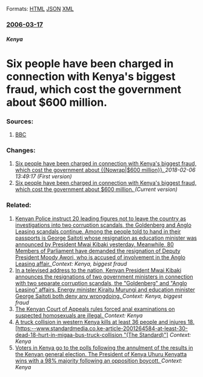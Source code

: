
Formats: [HTML](/news/2006/03/17/six-people-have-been-charged-in-connection-with-kenya-s-biggest-fraud-which-cost-the-government-about-600-million.html)  [JSON](/news/2006/03/17/six-people-have-been-charged-in-connection-with-kenya-s-biggest-fraud-which-cost-the-government-about-600-million.json)  [XML](/news/2006/03/17/six-people-have-been-charged-in-connection-with-kenya-s-biggest-fraud-which-cost-the-government-about-600-million.xml)  

### [2006-03-17](/news/2006/03/17/index.md)

##### Kenya
#  Six people have been charged in connection with Kenya's biggest fraud, which cost the government about $600 million. 




### Sources:

1. [BBC](http://news.bbc.co.uk/2/hi/africa/4816894.stm)

### Changes:

1. [ Six people have been charged in connection with Kenya's biggest fraud, which cost the government about {{Nowrap|$600 million}}. ](/news/2006/03/17/six-people-have-been-charged-in-connection-with-kenya-s-biggest-fraud-which-cost-the-government-about-nowrap-600-million.md) _2018-02-06 13:49:17 (First version)_
1. [ Six people have been charged in connection with Kenya's biggest fraud, which cost the government about $600 million. ](/news/2006/03/17/six-people-have-been-charged-in-connection-with-kenya-s-biggest-fraud-which-cost-the-government-about-600-million.md) _(Current version)_

### Related:

1. [ Kenyan Police instruct 20 leading figures not to leave the country as investigations into two corruption scandals, the Goldenberg and Anglo Leasing scandals continue. Among the people told to hand in their passports is George Saitoti whose resignation as education minister was announced by President Mwai Kibaki yesterday. Meanwhile, 80 Members of Parliament have demanded the resignation of Deputy President Moody Awori, who is accused of involvement in the Anglo Leasing affair. ](/news/2006/02/14/kenyan-police-instruct-20-leading-figures-not-to-leave-the-country-as-investigations-into-two-corruption-scandals-the-goldenberg-and-anglo.md) _Context: Kenya, biggest fraud_
2. [ In a televised address to the nation, Kenyan President Mwai Kibaki announces the resignations of two government ministers in connection with two separate corruption scandals, the "Goldenberg" and "Anglo Leasing" affairs. Energy minister Kiraitu Murungi and education minister George Saitoti both deny any wrongdoing. ](/news/2006/02/13/in-a-televised-address-to-the-nation-kenyan-president-mwai-kibaki-announces-the-resignations-of-two-government-ministers-in-connection-wit.md) _Context: Kenya, biggest fraud_
3. [The Kenyan Court of Appeals rules forced anal examinations on suspected homosexuals are illegal. ](/news/2018/03/22/the-kenyan-court-of-appeals-rules-forced-anal-examinations-on-suspected-homosexuals-are-illegal.md) _Context: Kenya_
4. [A truck collision in western Kenya kills at least 36 people and injures 18. [https:--www.standardmedia.co.ke-article-2001264584-at-least-30-dead-18-hurt-in-migaa-bus-truck-collision "(The Standard)"]](/news/2017/12/31/a-truck-collision-in-western-kenya-kills-at-least-36-people-and-injures-18-https-www-standardmedia-co-ke-article-2001264584-at-least-30.md) _Context: Kenya_
5. [Voters in Kenya go to the polls following the annulment of the results in the Kenyan general election. The President of Kenya Uhuru Kenyatta wins with a 98% majority following an opposition boycott. ](/news/2017/10/26/voters-in-kenya-go-to-the-polls-following-the-annulment-of-the-results-in-the-kenyan-general-election-the-president-of-kenya-uhuru-kenyatta.md) _Context: Kenya_
